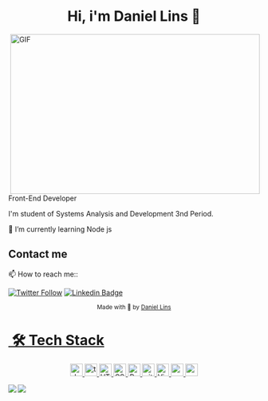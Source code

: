 <h1 align="center" > Hi, i'm Daniel Lins  👋 </h1> 

 <div align="left">
 
  <img align="right" alt="GIF" src="https://user-images.githubusercontent.com/71731815/180665750-1838f00a-6edb-46e4-9a9f-0fa84deb8762.gif" width="500" height="320" />
<p>Front-End Developer</p>
<p>I'm student of Systems Analysis and Development 3nd Period. </p>
<p> 
🌱  I’m currently learning Node js
   </div>
   
   
## Contact me

 <div>
 📫 How to reach me::<a href="https://www.linkedin.com/in/daniel-lins-6a554a1a0/"  target="_blank" >

 [![Twitter Follow](https://img.shields.io/twitter/follow/dev_lins?color=%231DA1F2&logo=Twitter&logoColor=1DA1F2&style=flat-square)](https://twitter.com/https://twitter.com/dev_lins)
 [![Linkedin Badge](https://img.shields.io/badge/-DanielLins-blue?style=flat-square&logo=Linkedin&logoColor=white&link=https://www.linkedin.com/in/daniel-lins-/)](https://www.linkedin.com/in/daniel-lins-/)&nbsp;&nbsp;&nbsp;&nbsp;&nbsp;
     </div>


  <div align="center">
  <sub> Made with 💖 by
    <a href="https://github.com/daniel-lins">Daniel Lins
  </sub>
  
  

</div>





#  🛠  Tech Stack
<p align="center">
<img src="https://img.shields.io/badge/JavaScript-282C34?logo=javascript&logoColor=F7DF1E" alt="JavaScript logo" title="JavaScript" height="25" />
  <img src="https://img.shields.io/badge/TypesScript-282C34?logo=typescript&logoColor=F7DF1E" alt="typescript logo" title="JavaScript" height="25" />
<img src="https://img.shields.io/badge/HTML5-282C34?logo=html5&logoColor=E34F26" alt="HTML5 logo" title="HTML5" height="25" />
<img src="https://img.shields.io/badge/CSS3-282C34?logo=css3&logoColor=1572B6" alt="CSS3 logo" title="CSS3" height="25" />
<img src="https://img.shields.io/badge/React-282C34?logo=react&logoColor=61DAFB" alt="React logo" title="React.js / React Native" height="25" />
<img src="https://img.shields.io/badge/git-282C34?logo=git&logoColor=F05032" alt="git logo" title="git" height="25" />
<img src="https://img.shields.io/badge/VS%20Code-282C34?logo=visual-studio-code&logoColor=007ACC" alt="Visual Studio Code logo" title="Visual Studio Code" height="25" />
 <img src="https://img.shields.io/badge/bootstrap%20-%23563D7C.svg?&style=for-the-badge&logo=bootstrap&logoColor=white" height="25"/>
 <img src="https://img.shields.io/badge/-GitHub-181717?style=flat-square&logo=github" height="25"/>
</p>



  <img  align="left" src = "https://github-readme-stats.vercel.app/api?username=Daniel-lins&show_icons=true&theme=tokyonight&line_height=27">
</p>
  <img align="center"  src="https://github-readme-stats.vercel.app/api/top-langs/?username=Daniel-lins&hide=css,java,html&theme=tokyonight"> 
 <p align="center">
  


<!--
Here are some ideas to get you started:

- 🔭 I’m currently working on ...
- 🌱 I’m currently learning ...
- 👯 I’m looking to collaborate on ...
- 🤔 I’m looking for help with ...
- 💬 Ask me about ...
- 📫 How to reach me: ...
- 😄 Pronouns: ...
- ⚡ Fun fact: ...
-->
